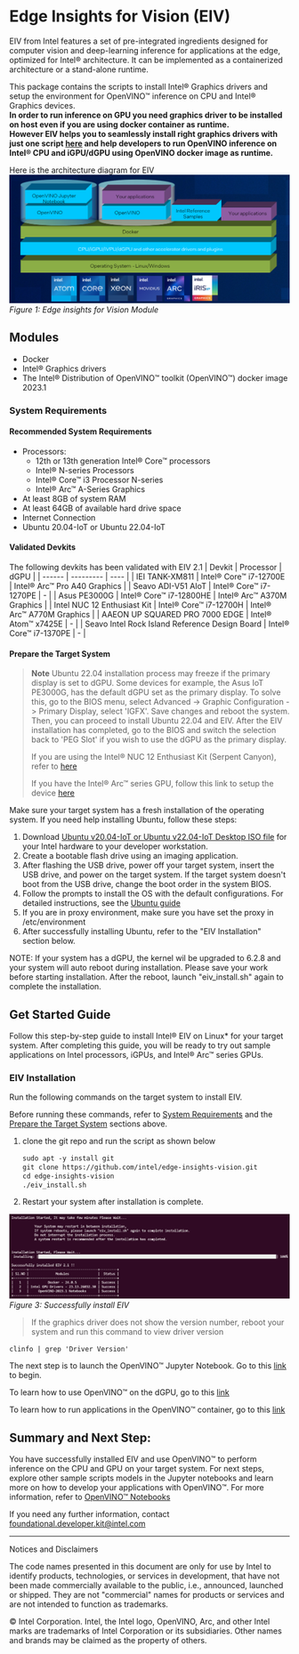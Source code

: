 # Edge Insights for Vision (EIV)
EIV from Intel features a set of pre-integrated ingredients designed for computer vision and deep-learning inference for applications at the edge, optimized for Intel® architecture. It can be implemented as a containerized architecture or a stand-alone runtime.

This package contains the scripts to install Intel® Graphics drivers and setup the environment for OpenVINO™ inference on CPU and Intel® Graphics devices.<br>
**In order to run inference on GPU you need graphics driver to be installed on host even if you are using docker container as runtime.<br>
However EIV helps you to seamlessly install right graphics drivers with just one script [here](https://github.com/intel/edge-insights-vision#eiv-installation) and help developers to run OpenVINO inference on Intel® CPU and iGPU/dGPU using OpenVINO docker image as runtime.<br>**


Here is the architecture diagram for EIV
![Architecture](/images/Architecture.png)
*Figure 1: Edge insights for Vision Module*

## Modules
* Docker
* Intel® Graphics drivers 
* The Intel® Distribution of OpenVINO™ toolkit (OpenVINO™) docker image 2023.1

### System Requirements
#### Recommended System Requirements
- Processors:
  -  12th or 13th generation Intel® Core™ processors
  -  Intel® N-series Processors
  -  Intel® Core™ i3 Processor N-series
  -  Intel® Arc™ A-Series Graphics
- At least 8GB of system RAM
- At least 64GB of available hard drive space
- Internet Connection
- Ubuntu 20.04-IoT or Ubuntu 22.04-IoT

#### Validated Devkits
The following devkits has been validated with EIV 2.1
| Devkit | Processor | dGPU | 
| ------ | --------- | ---- | 
| IEI TANK-XM811 | Intel® Core™ i7-12700E | Intel® Arc™ Pro A40 Graphics | 
| Seavo ADI-V51 AIoT | Intel® Core™ i7-1270PE | - | 
| Asus PE3000G | Intel® Core™ i7-12800HE | Intel® Arc™ A370M Graphics |
| Intel NUC 12 Enthusiast Kit | Intel® Core™ i7-12700H | Intel® Arc™ A770M Graphics |
| AAEON UP SQUARED PRO 7000 EDGE | Intel® Atom™ x7425E | - |
| Seavo Intel Rock Island Reference Design Board | Intel® Core™ i7-1370PE | - |

#### Prepare the Target System
>**Note**
>Ubuntu 22.04 installation process may freeze if the primary display is set to dGPU. Some devices for example, the Asus IoT PE3000G, has the default dGPU set as the primary display. To solve this, go to the BIOS menu, select Advanced -> Graphic Configuration -> Primary Display, select 'IGFX'. Save changes and reboot the system. Then, you can proceed to install Ubuntu 22.04 and EIV. After the EIV installation has completed, go to the BIOS and switch the selection back to 'PEG Slot' if you wish to use the dGPU as the primary display.
>
>If you are using the Intel® NUC 12 Enthusiast Kit (Serpent Canyon), refer to [here](docs/Serpent_Canyon.md)
>
>If you have the Intel® Arc™ series GPU, follow this link to setup the device [here](https://www.intel.in/content/www/in/en/support/articles/000091128/graphics.html?erpm_id=1886163_ts1684118208092)

Make sure your target system has a fresh installation of the operating system. If you need help installing Ubuntu, follow these steps:
1. Download [Ubuntu v20.04-IoT or Ubuntu v22.04-IoT Desktop ISO file](https://ubuntu.com/download/iot/intel-iot) for your Intel hardware to your developer workstation.
2. Create a bootable flash drive using an imaging application.
3. After flashing the USB drive, power off your target system, insert the USB drive, and power on the target system. If the target system doesn't boot from the USB drive, change the boot order in the system BIOS.
4. Follow the prompts to install the OS with the default configurations. For detailed instructions, see the [Ubuntu guide](https://ubuntu.com/tutorials/tutorial-install-ubuntu-desktop#1-overview)
5. If you are in proxy environment, make sure you have set the proxy in /etc/environment
6. After successfully installing Ubuntu, refer to the "EIV Installation" section below.

NOTE: If your system has a dGPU, the kernel wil be upgraded to 6.2.8 and your system will auto reboot during installation. Please save your work before starting installation. After the reboot, launch "eiv_install.sh" again to complete the installation.

## Get Started Guide
Follow this step-by-step guide to install Intel® EIV on Linux* for your target system. After completing this guide, you will be ready to try out sample applications on Intel processors, iGPUs, and Intel® Arc™ series GPUs.

### EIV Installation
Run the following commands on the target system to install EIV.

Before running these commands, refer to [System Requirements](https://github.com/intel/edge-insights-vision#system-requirements) and the [Prepare the Target System](https://github.com/intel/edge-insights-vision#prepare-the-target-system) sections above.

1. clone the git repo and run the script as shown below
   
   ```
   sudo apt -y install git
   git clone https://github.com/intel/edge-insights-vision.git
   cd edge-insights-vision
   ./eiv_install.sh
   ```
3. Restart your system after installation is complete.

![eiv](/images/install_successfull.png)
*Figure 3: Successfully install EIV*

> If the graphics driver does not show the version number, reboot your system and run this command to view driver version
```shell
clinfo | grep 'Driver Version'
```   
The next step is to launch the OpenVINO™ Jupyter Notebook. Go to this [link](/docs/Run_Jupyter_Notebook_Tutorials.md) to begin.

To learn how to use OpenVINO™ on the dGPU, go to this [link](/docs/How_to_use_OpenVINO_on_dGPU.md)

To learn how to run applications in the OpenVINO™ container, go to this [link](/docs/Run_Application_in_OpenVINO_Container.md)

## Summary and Next Step:
You have successfully installed EIV and use OpenVINO™ to perform inference on the CPU and GPU on your target system. 
For next steps, explore other sample scripts models in the Jupyter notebooks and learn more on how to develop your applications with OpenVINO™. For more information, refer to [OpenVINO™ Notebooks](https://github.com/openvinotoolkit/openvino_notebooks) 

If you need any further information, contact foundational.developer.kit@intel.com

--------------------------------------------------------------------------
Notices and Disclaimers

The code names presented in this document are only for use by Intel to identify products, technologies, or services in development, that have not been made commercially available to the public, i.e., announced, launched or shipped. They are not "commercial" names for products or services and are not intended to function as trademarks.  
                   
© Intel Corporation.  Intel, the Intel logo, OpenVINO, Arc, and other Intel marks are trademarks of Intel Corporation or its subsidiaries.  Other names and brands may be claimed as the property of others.


